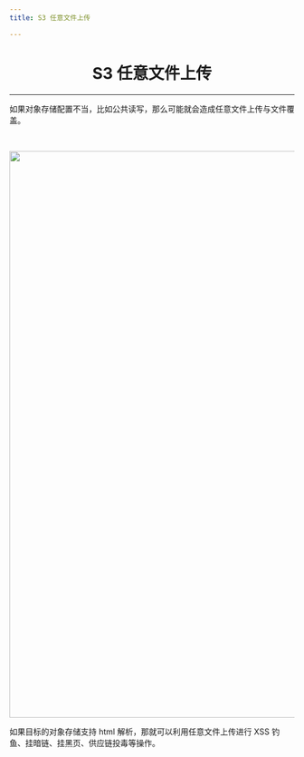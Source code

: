 ```yaml
---
title: S3 任意文件上传

---
```


<center><h1>S3 任意文件上传</h1></center>

---

如果对象存储配置不当，比如公共读写，那么可能就会造成任意文件上传与文件覆盖。

</br>

<img width="1000" src="/img/1652255086.png"></br>

如果目标的对象存储支持 html 解析，那就可以利用任意文件上传进行 XSS 钓鱼、挂暗链、挂黑页、供应链投毒等操作。

<Vssue />

<script>
export default {
    mounted () {
      this.$page.lastUpdated = "2022年5月11日"
    }
  }
</script>